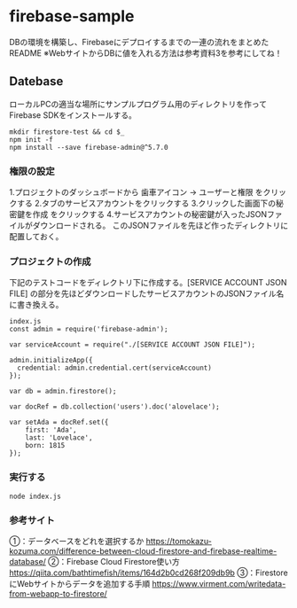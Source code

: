 # firebase-sample
DBの環境を構築し、Firebaseにデプロイするまでの一連の流れをまとめたREADME
※WebサイトからDBに値を入れる方法は参考資料3を参考にしてね！

## Datebase
ローカルPCの適当な場所にサンプルプログラム用のディレクトリを作って
Firebase SDKをインストールする。
```
mkdir firestore-test && cd $_
npm init -f
npm install --save firebase-admin@^5.7.0
```

### 権限の設定
1.プロジェクトのダッシュボードから 歯車アイコン -> ユーザーと権限 をクリックする
2.タブのサービスアカウントをクリックする
3.クリックした画面下の秘密鍵を作成 をクリックする
4.サービスアカウントの秘密鍵が入ったJSONファイルがダウンロードされる。
  このJSONファイルを先ほど作ったディレクトリに配置しておく。

### プロジェクトの作成  
下記のテストコードをディレクトリ下に作成する。[SERVICE ACCOUNT JSON FILE] の部分を先ほどダウンロードしたサービスアカウントのJSONファイル名に書き換える。
```
index.js
const admin = require('firebase-admin');

var serviceAccount = require("./[SERVICE ACCOUNT JSON FILE]");

admin.initializeApp({
  credential: admin.credential.cert(serviceAccount)
});

var db = admin.firestore();

var docRef = db.collection('users').doc('alovelace');

var setAda = docRef.set({
    first: 'Ada',
    last: 'Lovelace',
    born: 1815
});
```

### 実行する
```
node index.js
```


### 参考サイト
①：データベースをどれを選択するか
https://tomokazu-kozuma.com/difference-between-cloud-firestore-and-firebase-realtime-database/
②：Firebase Cloud Firestore使い方
https://qiita.com/bathtimefish/items/164d2b0cd268f209db9b
③：FirestoreにWebサイトからデータを追加する手順
https://www.virment.com/writedata-from-webapp-to-firestore/

